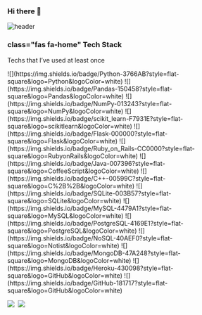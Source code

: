 ### Hi there 👋

<!--
**Seungrikim/Seungrikim** is a ✨ _special_ ✨ repository because its `README.md` (this file) appears on your GitHub profile.

Here are some ideas to get you started:

- 🔭 I’m currently working on ...
- 🌱 I’m currently learning ...
- 👯 I’m looking to collaborate on ...
- 🤔 I’m looking for help with ...
- 💬 Ask me about ...
- 📫 How to reach me: ...
- 😄 Pronouns: ...
- ⚡ Fun fact: ...
-->
![header](https://capsule-render.vercel.app/api?type=slice&color=auto&height=300&section=header&text=SeungriKim&fontSize=90)

<h3 align=“center”> class="fas fa-home" Tech Stack </h3>

<p align=“center”> Techs that I’ve used at least once </p>

<p align=“center”>
![](https://img.shields.io/badge/Python-3766AB?style=flat-square&logo=Python&logoColor=white)         ![](https://img.shields.io/badge/Pandas-150458?style=flat-square&logo=Pandas&logoColor=white) ![](https://img.shields.io/badge/NumPy-013243?style=flat-square&logo=NumPy&logoColor=white) ![](https://img.shields.io/badge/scikit_learn-F7931E?style=flat-square&logo=scikitlearn&logoColor=white) ![](https://img.shields.io/badge/Flask-000000?style=flat-square&logo=Flask&logoColor=white) ![](https://img.shields.io/badge/Ruby_on_Rails-CC0000?style=flat-square&logo=RubyonRails&logoColor=white) ![](https://img.shields.io/badge/Java-007396?style=flat-square&logo=CoffeeScript&logoColor=white) ![](https://img.shields.io/badge/C++-00599C?style=flat-square&logo=C%2B%2B&logoColor=white) ![](https://img.shields.io/badge/SQLite-003B57?style=flat-square&logo=SQLite&logoColor=white)
![](https://img.shields.io/badge/MySQL-4479A1?style=flat-square&logo=MySQL&logoColor=white) ![](https://img.shields.io/badge/PostgreSQL-4169E1?style=flat-square&logo=PostgreSQL&logoColor=white) ![](https://img.shields.io/badge/NoSQL-40AEF0?style=flat-square&logo=Notist&logoColor=white) ![](https://img.shields.io/badge/MongoDB-47A248?style=flat-square&logo=MongoDB&logoColor=white)
![](https://img.shields.io/badge/Heroku-430098?style=flat-square&logo=GitHub&logoColor=white)        ![](https://img.shields.io/badge/GitHub-181717?style=flat-square&logo=GitHub&logoColor=white) 


<p align=“center”>
<a href="https://www.linkedin.com/in/seungrikim/"><img src="https://img.shields.io/badge/LinkedIn-0A66C2?style=flat-square&logo=LinkedIn&logoColor=white&link=https://www.linkedin.com/in/seungrikim/"/></a>&nbsp
<a href="srkim@berkeley.edu"><img src="https://img.shields.io/badge/Gmail-EA4335?style=flat-square&logo=Gmail&logoColor=white&link=srkim@berkeley.edu"/></a>&nbsp







